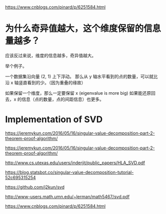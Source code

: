 https://www.cnblogs.com/pinard/p/6251584.html

# 为什么奇异值越大，这个维度保留的信息量越多？
应该反过来说，维度的信息越多，奇异值越大。

举个例子。

一个数据集沿向量 (2, 1) 上下浮动。
那么从 y 轴水平看到的点的数量，可以就比沿 x 轴竖直看到的少。（因为重叠的缘故）


如果保留一个维度，那么一定要保留 x (eigenvalue is more big)
如果能还原回去，x 的信息（点的数量，点的间距信息）也更多。


# Implementation of SVD

https://jeremykun.com/2016/05/16/singular-value-decomposition-part-2-theorem-proof-algorithm/

https://jeremykun.com/2016/05/16/singular-value-decomposition-part-2-theorem-proof-algorithm/

http://www.cs.utexas.edu/users/inderjit/public_papers/HLA_SVD.pdf

https://blog.statsbot.co/singular-value-decomposition-tutorial-52c695315254

https://github.com/j2kun/svd

http://www-users.math.umn.edu/~lerman/math5467/svd.pdf

https://www.cnblogs.com/pinard/p/6251584.html

